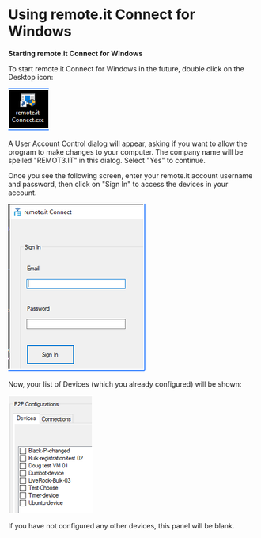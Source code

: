# Using remote.it Connect for Windows

**Starting remote.it Connect for Windows**

To start remote.it Connect for Windows in the future, double click on the Desktop icon:

![](../../.gitbook/assets/image%20%28122%29.png)

A User Account Control dialog will appear, asking if you want to allow the program to make changes to your computer.  The company name will be spelled "REMOT3.IT" in this dialog. Select "Yes" to continue.

Once you see the following screen, enter your remote.it account username and password, then click on "Sign In" to access the devices in your account.

![](../../.gitbook/assets/image%20%28188%29.png)

Now, your list of Devices \(which you already configured\) will be shown:

![](../../.gitbook/assets/image%20%2880%29.png)

If you have not configured any other devices, this panel will be blank.

